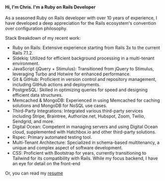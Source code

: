 #### Hi, I'm Chris. I'm a Ruby on Rails Developer

As a seasoned Ruby on Rails developer with over 10 years of experience, I have developed a deep appreciation for the Rails ecosystem's convention over configuration philosophy. 

Stack Breakdown of my recent work:
- Ruby on Rails: Extensive experience starting from Rails 3x to the current Rails 7.1.2.
- Sidekiq: Utilized for efficient background processing in a multi-tenant environment.
- JavaScript (jQuery + Stimulus): Transitioned from jQuery to Stimulus, leveraging Turbo and Hotwire for enhanced performance.
- Git & GitHub: Proficient in version control and repository management, including GitHub actions and deployments.
- PostgreSQL: Skilled in optimizing queries for speed and designing efficient data structures.
- Memcached & MongoDB: Experienced in using Memcached for caching solutions and MongoDB for NoSQL use cases.
- Third-Party Integrations: Integrated various third-party services including Stripe, Braintree, Authorize.net, Hubspot, Zoom, Twilio, Sendgrid, and more.
- Digital Ocean: Competent in managing servers and using Digital Ocean cloud, supplemented with Hatchbox.io and other third-party solutions.
- Rspec: Primary automated testing tool.
- Multi-Tenant Architecture: Specialized in schema-based multitenancy, a unique and complex aspect of software development.
- CSS: Proficient with Bootstrap for years, currently transitioning to Tailwind for its compatibility with Rails. While my focus backend, I have an eye for detail on the front-end

Or, you can read my [resume](https://drive.google.com/file/d/1aIxEMS46ca_vvx8xFI3bPVyE4BfuMM2B/view?usp=drive_link)

<!--
**cgratigny/cgratigny** is a ✨ _special_ ✨ repository because its `README.md` (this file) appears on your GitHub profile.

Here are some ideas to get you started:

- 🔭 I’m currently working on ...
- 🌱 I’m currently learning ...
- 👯 I’m looking to collaborate on ...
- 🤔 I’m looking for help with ...
- 💬 Ask me about ...
- 📫 How to reach me: ...
- 😄 Pronouns: ...
- ⚡ Fun fact: ...
-->
